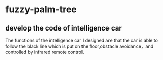 # fuzzy-palm-tree
## develop the code of intelligence car

The functions of the intelligence car I designed are that the car is able to follow the black line which is put on the floor,obstacle avoidance，and controlled by infrared remote control.
